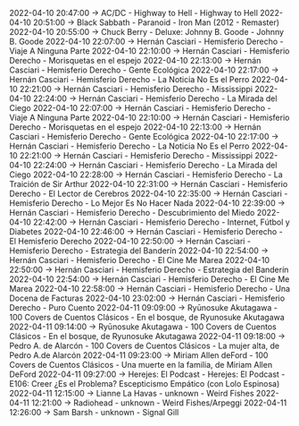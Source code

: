 2022-04-10 20:47:00 -> AC/DC - Highway to Hell - Highway to Hell
2022-04-10 20:51:00 -> Black Sabbath - Paranoid - Iron Man (2012 - Remaster)
2022-04-10 20:55:00 -> Chuck Berry - Deluxe: Johnny B. Goode - Johnny B. Goode
2022-04-10 22:07:00 -> Hernán Casciari - Hemisferio Derecho - Viaje A Ninguna Parte
2022-04-10 22:10:00 -> Hernán Casciari - Hemisferio Derecho - Morisquetas en el espejo
2022-04-10 22:13:00 -> Hernán Casciari - Hemisferio Derecho - Gente Ecológica
2022-04-10 22:17:00 -> Hernán Casciari - Hemisferio Derecho - La Noticia No Es el Perro
2022-04-10 22:21:00 -> Hernán Casciari - Hemisferio Derecho - Mississippi
2022-04-10 22:24:00 -> Hernán Casciari - Hemisferio Derecho - La Mirada del Ciego
2022-04-10 22:07:00 -> Hernán Casciari - Hemisferio Derecho - Viaje A Ninguna Parte
2022-04-10 22:10:00 -> Hernán Casciari - Hemisferio Derecho - Morisquetas en el espejo
2022-04-10 22:13:00 -> Hernán Casciari - Hemisferio Derecho - Gente Ecológica
2022-04-10 22:17:00 -> Hernán Casciari - Hemisferio Derecho - La Noticia No Es el Perro
2022-04-10 22:21:00 -> Hernán Casciari - Hemisferio Derecho - Mississippi
2022-04-10 22:24:00 -> Hernán Casciari - Hemisferio Derecho - La Mirada del Ciego
2022-04-10 22:28:00 -> Hernán Casciari - Hemisferio Derecho - La Traición de Sir Arthur
2022-04-10 22:31:00 -> Hernán Casciari - Hemisferio Derecho - El Lector de Cerebros
2022-04-10 22:35:00 -> Hernán Casciari - Hemisferio Derecho - Lo Mejor Es No Hacer Nada
2022-04-10 22:39:00 -> Hernán Casciari - Hemisferio Derecho - Descubrimiento del Miedo
2022-04-10 22:42:00 -> Hernán Casciari - Hemisferio Derecho - Internet, Fútbol y Diabetes
2022-04-10 22:46:00 -> Hernán Casciari - Hemisferio Derecho - El Hemisferio Derecho
2022-04-10 22:50:00 -> Hernán Casciari - Hemisferio Derecho - Estrategia del Banderín
2022-04-10 22:54:00 -> Hernán Casciari - Hemisferio Derecho - El Cine Me Marea
2022-04-10 22:50:00 -> Hernán Casciari - Hemisferio Derecho - Estrategia del Banderín
2022-04-10 22:54:00 -> Hernán Casciari - Hemisferio Derecho - El Cine Me Marea
2022-04-10 22:58:00 -> Hernán Casciari - Hemisferio Derecho - Una Docena de Facturas
2022-04-10 23:02:00 -> Hernán Casciari - Hemisferio Derecho - Puro Cuento
2022-04-11 09:09:00 -> Ryūnosuke Akutagawa - 100 Covers de Cuentos Clásicos - En el bosque, de Ryunosuke Akutagawa
2022-04-11 09:14:00 -> Ryūnosuke Akutagawa - 100 Covers de Cuentos Clásicos - En el bosque, de Ryunosuke Akutagawa
2022-04-11 09:18:00 -> Pedro A. de Alarcón - 100 Covers de Cuentos Clásicos - La mujer alta, de Pedro A.de Alarcón
2022-04-11 09:23:00 -> Miriam Allen deFord - 100 Covers de Cuentos Clásicos - Una muerte en la familia, de Miriam Allen DeFord
2022-04-11 09:27:00 -> Herejes: El Podcast - Herejes: El Podcast - E106: Creer ¿Es el Problema? Escepticismo Empático (con Lolo Espinosa)
2022-04-11 12:15:00 -> Lianne La Havas - unknown - Weird Fishes
2022-04-11 12:21:00 -> Radiohead - unknown - Weird Fishes/Arpeggi
2022-04-11 12:26:00 -> Sam Barsh - unknown - Signal Gill
